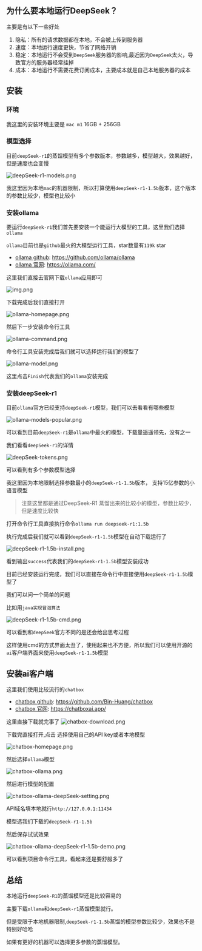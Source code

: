 ## 为什么要本地运行DeepSeek？

主要是有以下一些好处
1. 隐私：所有的请求数据都在本地，不会被上传到服务器
2. 速度：本地运行速度更快，节省了网络开销
3. 稳定：本地运行不会受到`DeepSeek`服务器的影响,最近因为`DeepSeek`太火，导致官方的服务器经常挂掉
4. 成本：本地运行不需要花费订阅成本，主要成本就是自己本地服务器的成本


## 安装

### 环境

我这里的安装环境主要是 `mac m1` 16GB + 256GB

### 模型选择

目前`deepSeek-r1`的蒸馏模型有多个参数版本，参数越多，模型越大，效果越好，但是速度也会变慢

![deepSeek-r1-models.png](images/deepSeek-r1-models.png)


我这里因为本地`mac`的机器限制，所以打算使用`deepSeek-r1-1.5b`版本，这个版本的参数比较少，模型也比较小


### 安装ollama

要运行`deepSeek-r1`我们首先要安装一个能运行大模型的工具，这里我们选择`ollama`

`ollama`目前也是`github`最火的大模型运行工具，star数量有`119k` star

- [ollama github](https://github.com/ollama/ollama): https://github.com/ollama/ollama
- [ollama 官网](https://ollama.com/): https://ollama.com/

这里我们直接去官网下载`ollama`应用即可


![img.png](images/ollama-download.png)


下载完成后我们直接打开

![ollama-homepage.png](images/ollama-homepage.png)

然后下一步安装命令行工具

![ollama-command.png](images/ollama-command.png)

命令行工具安装完成后我们就可以选择运行我们的模型了

![ollama-model.png](images/ollama-model.png)

这里点击`Finish`代表我们的`ollama`安装完成

### 安装deepSeek-r1

目前`ollama`官方已经支持`deepSeek-r1`模型，我们可以去看看有哪些模型

![ollama-models-popular.png](images/ollama-models-popular.png)

可以看到目前`deepSeek-r1`是`ollama`中最火的模型，下载量遥遥领先，没有之一


我们看看`deepSeek-r1`的详情

![deepSeek-tokens.png](images/deepSeek-tokens.png)

可以看到有多个参数模型选择

我这里因为本地限制选择参数最小的`deepSeek-r1-1.5b`版本， 支持15亿参数的小语言模型

>注意这里都是通过DeepSeek-R1 蒸馏出来的比较小的模型，参数比较少，但是速度比较快


打开命令行工具直接执行命令`ollama run deepseek-r1:1.5b`

执行完成后我们就可以看到`deepSeek-r1-1.5b`模型在自动下载运行了

![deepSeek-r1-1.5b-install.png](images/deepSeek-r1-1.5b-install.png)


看到输出`success`代表我们的`deepSeek-r1-1.5b`模型安装成功

目前已经安装运行完成，我们可以直接在命令行中直接使用`deepSeek-r1-1.5b`模型了

我们可以问一个简单的问题

比如用`java实现冒泡算法`

![deepSeek-r1-1.5b-cmd.png](images/deepSeek-r1-1.5b-cmd.png)

可以看到和`deepSeek`官方不同的是还会给出思考过程

这样使用cmd的方式界面太丑了，使用起来也不方便，所以我们可以使用开源的`ai`客户端界面来使用`deepSeek-r1-1.5b`模型

## 安装ai客户端

这里我们使用比较流行的`chatbox`

- [chatbox github](https://github.com/Bin-Huang/chatbox): https://github.com/Bin-Huang/chatbox
- [chatbox 官网](https://chatboxai.app/): https://chatboxai.app/

这里直接下载就完事了
![chatbox-download.png](images/chatbox-download.png)


下载完直接打开,点击 选择使用自己的API key或者本地模型

![chatbox-homepage.png](images/chatbox-homepage.png)


然后选择`ollama`模型

![chatbox-ollama.png](images/chatbox-ollama.png)

然后进行模型的配置

![chatbox-ollama-deepSeek-setting.png](images/chatbox-ollama-deepSeek-setting.png)

API域名填本地就行`http://127.0.0.1:11434`

模型选我们下载的`deepSeek-r1-1.5b`

然后保存试试效果

![chatbox-ollama-deepSeek-r1-1.5b-demo.png](images/chatbox-ollama-deepSeek-r1-1.5b-demo.png)


可以看到项目命令行工具，看起来还是要舒服多了

## 总结

本地运行`deepSeek-R1`的蒸馏模型还是比较容易的

主要下载`ollama`和`deepSeek-r1`蒸馏模型就行。

但是受限于本地机器限制,`deepSeek-r1-1.5b`蒸馏的模型参数比较少，效果也不是特别好哈哈

如果有更好的机器可以选择更多参数的蒸馏模型。